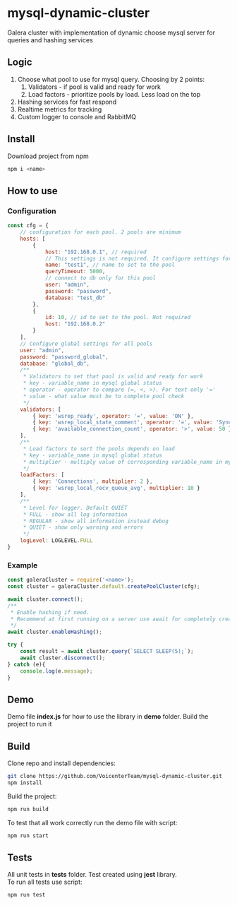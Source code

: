 # mysql-dynamic-cluster
Galera cluster with implementation of dynamic choose mysql server for queries and hashing services

## Logic
1. Choose what pool to use for mysql query. Choosing by 2 points:
   1. Validators - if pool is valid and ready for work
   2. Load factors - prioritize pools by load. Less load on the top
2. Hashing services for fast respond
3. Realtime metrics for tracking
4. Custom logger to console and RabbitMQ

## Install
Download project from npm
```bash
npm i <name>
```

## How to use

### Configuration

```javascript
const cfg = {
    // configuration for each pool. 2 pools are minimum
    hosts: [
        {
            host: "192.168.0.1", // required
            // This settings is not required. It configure settings for each pool
            name: "test1", // name to set to the pool
            queryTimeout: 5000,
            // connect to db only for this pool
            user: "admin",
            password: "password",
            database: "test_db"
        },
        {
            id: 10, // id to set to the pool. Not required
            host: "192.168.0.2"
        }
    ],
    // Configure global settings for all pools
    user: "admin",
    password: "password_global",
    database: "global_db",
    /**
     * Validators to set that pool is valid and ready for work
     * key - variable_name in mysql global status
     * operator - operator to compare (=, <, >). For text only '='
     * value - what value must be to complete pool check
     */
    validators: [
        { key: 'wsrep_ready', operator: '=', value: 'ON' },
        { key: 'wsrep_local_state_comment', operator: '=', value: 'Synced' },
        { key: 'available_connection_count', operator: '>', value: 50 }
    ],
    /**
     * Load factors to sort the pools depends on load
     * key - variable_name in mysql global status
     * multiplier - multiply value of corresponding variable_name in mysql global status selected by key
     */
    loadFactors: [
        { key: 'Connections', multiplier: 2 },
        { key: 'wsrep_local_recv_queue_avg', multiplier: 10 }
    ],
    /**
     * Level for logger. Default QUIET
     * FULL - show all log information
     * REGULAR - show all information instead debug
     * QUIET - show only warning and errors
     */
    logLevel: LOGLEVEL.FULL
}
```

### Example
```javascript
const galeraCluster = require('<name>');
const cluster = galeraCluster.default.createPoolCluster(cfg);

await cluster.connect();
/**
 * Enable hashing if need.
 * Recommend at first running on a server use await for completely create database for hashing
 */
await cluster.enableHashing();

try {
    const result = await cluster.query(`SELECT SLEEP(5);`);
    await cluster.disconnect();
} catch (e){
    console.log(e.message);
}
```

## Demo
Demo file **index.js** for how to use the library in **demo** folder. Build the project to run it

## Build
Clone repo and install dependencies:
```bash
git clone https://github.com/VoicenterTeam/mysql-dynamic-cluster.git
npm install
```

Build the project:
```bash
npm run build
```

To test that all work correctly run the demo file with script:
```bash
npm run start
```

## Tests
All unit tests in **tests** folder. Test created using **jest** library.  
To run all tests use script:
```bash
npm run test
```
